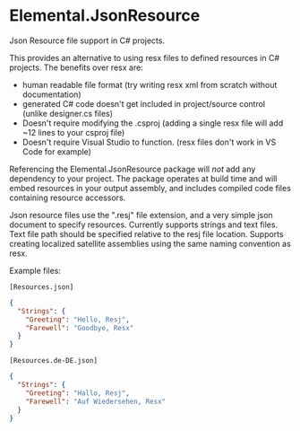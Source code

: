 # Elemental.JsonResource
Json Resource file support in C# projects.

This provides an alternative to using resx files to defined resources in C# projects.
The benefits over resx are:
- human readable file format (try writing resx xml from scratch without documentation)
- generated C# code doesn't get included in project/source control (unlike designer.cs files)
- Doesn't require modifying the .csproj (adding a single resx file will add ~12 lines to your csproj file)
- Doesn't require Visual Studio to function. (resx files don't work in VS Code for example)

Referencing the Elemental.JsonResource package will *not* add any dependency to your project. 
The package operates at build time and will embed resources in your output assembly, and includes compiled code files containing resource accessors.

Json resource files use the ".resj" file extension, and a very simple json document to specify resources.
Currently supports strings and text files. Text file path should be specified relative to the resj file location. Supports creating localized satellite assemblies using the same naming convention as resx.

Example files:

`[Resources.json]`
```json
{
  "Strings": {
    "Greeting": "Hello, Resj",
    "Farewell": "Goodbye, Resx"
  }
}
```

`[Resources.de-DE.json]`
```json
{
  "Strings": {
    "Greeting": "Hallo, Resj",
    "Farewell": "Auf Wiedersehen, Resx"
  }
}
```